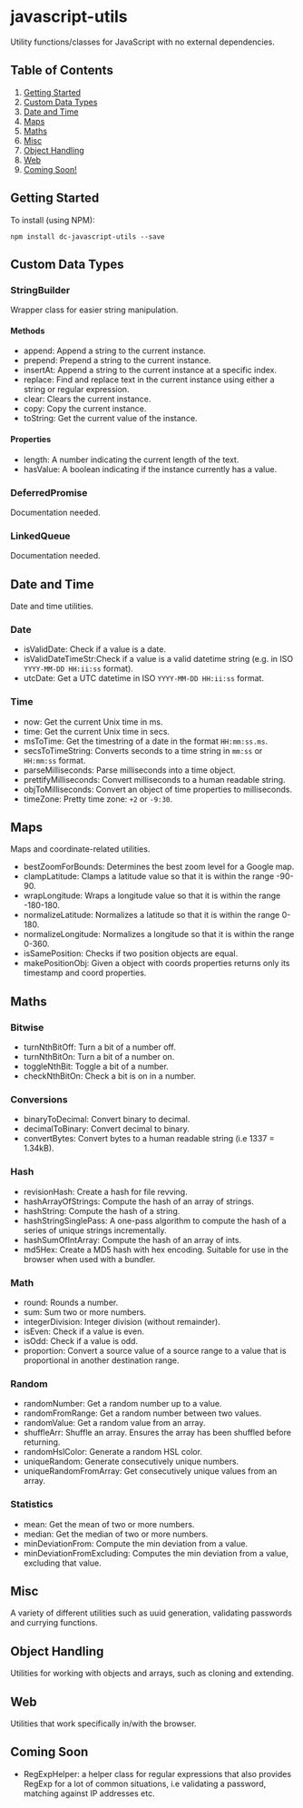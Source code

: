 # javascript-utils

Utility functions/classes for JavaScript with no external dependencies.

## Table of Contents

1. [Getting Started](#getting-started)
2. [Custom Data Types](#custom-data-types)
3. [Date and Time](#date-and-time)
4. [Maps](#maps)
5. [Maths](#maths)
6. [Misc](#misc)
7. [Object Handling](#object-handling)
8. [Web](#web)
9. [Coming Soon!](#coming-soon)

## Getting Started

To install (using NPM):

``` npm
npm install dc-javascript-utils --save
```

## Custom Data Types

### StringBuilder

Wrapper class for easier string manipulation.

#### Methods

- append: Append a string to the current instance.
- prepend: Prepend a string to the current instance.
- insertAt: Append a string to the current instance at a specific index.
- replace: Find and replace text in the current instance using either a string or regular expression.
- clear: Clears the current instance.
- copy: Copy the current instance.
- toString: Get the current value of the instance.

#### Properties

- length: A number indicating the current length of the text.
- hasValue: A boolean indicating if the instance currently has a value.

### DeferredPromise

Documentation needed.

### LinkedQueue

Documentation needed.

## Date and Time

Date and time utilities.

### Date

- isValidDate: Check if a value is a date.
- isValidDateTimeStr:Check if a value is a valid datetime string (e.g. in ISO `YYYY-MM-DD HH:ii:ss` format).
- utcDate: Get a UTC datetime in ISO `YYYY-MM-DD HH:ii:ss` format.

### Time

- now: Get the current Unix time in ms.
- time: Get the current Unix time in secs.
- msToTime: Get the timestring of a date in the format `HH:mm:ss.ms`.
- secsToTimeString: Converts seconds to a time string in `mm:ss` or `HH:mm:ss` format.
- parseMilliseconds: Parse milliseconds into a time object.
- prettifyMilliseconds: Convert milliseconds to a human readable string.
- objToMilliseconds: Convert an object of time properties to milliseconds.
- timeZone: Pretty time zone: `+2` or `-9:30`.

## Maps

Maps and coordinate-related utilities.

- bestZoomForBounds: Determines the best zoom level for a Google map.
- clampLatitude: Clamps a latitude value so that it is within the range -90-90.
- wrapLongitude: Wraps a longitude value so that it is within the range -180-180.
- normalizeLatitude: Normalizes a latitude so that it is within the range 0-180.
- normalizeLongitude: Normalizes a longitude so that it is within the range 0-360.
- isSamePosition: Checks if two position objects are equal.
- makePositionObj: Given a object with coords properties returns only its timestamp and coord properties.

## Maths

### Bitwise

- turnNthBitOff: Turn a bit of a number off.
- turnNthBitOn: Turn a bit of a number on.
- toggleNthBit: Toggle a bit of a number.
- checkNthBitOn: Check a bit is on in a number.

### Conversions

- binaryToDecimal: Convert binary to decimal.
- decimalToBinary: Convert decimal to binary.
- convertBytes: Convert bytes to a human readable string (i.e 1337 = 1.34kB).

### Hash

- revisionHash: Create a hash for file revving.
- hashArrayOfStrings: Compute the hash of an array of strings.
- hashString: Compute the hash of a string.
- hashStringSinglePass: A one-pass algorithm to compute the hash of a series of unique strings incrementally.
- hashSumOfIntArray: Compute the hash of an array of ints.
- md5Hex: Create a MD5 hash with hex encoding. Suitable for use in the browser when used with a bundler.

### Math

- round: Rounds a number.
- sum: Sum two or more numbers.
- integerDivision: Integer division (without remainder).
- isEven: Check if a value is even.
- isOdd: Check if a value is odd.
- proportion: Convert a source value of a source range to a value that is proportional in another destination range.

### Random

- randomNumber: Get a random number up to a value.
- randomFromRange: Get a random number between two values.
- randomValue: Get a random value from an array.
- shuffleArr: Shuffle an array. Ensures the array has been shuffled before returning.
- randomHslColor: Generate a random HSL color.
- uniqueRandom: Generate consecutively unique numbers.
- uniqueRandomFromArray: Get consecutively unique values from an array.

### Statistics

- mean: Get the mean of two or more numbers.
- median: Get the median of two or more numbers.
- minDeviationFrom: Compute the min deviation from a value.
- minDeviationFromExcluding: Computes the min deviation from a value, excluding that value.

## Misc

A variety of different utilities such as uuid generation, validating passwords and currying functions.

## Object Handling

Utilities for working with objects and arrays, such as cloning and extending.

## Web

Utilities that work specifically in/with the browser.

## Coming Soon

- RegExpHelper: a helper class for regular expressions that also provides RegExp for a lot of common situations, i.e validating a password, matching against IP addresses etc.
